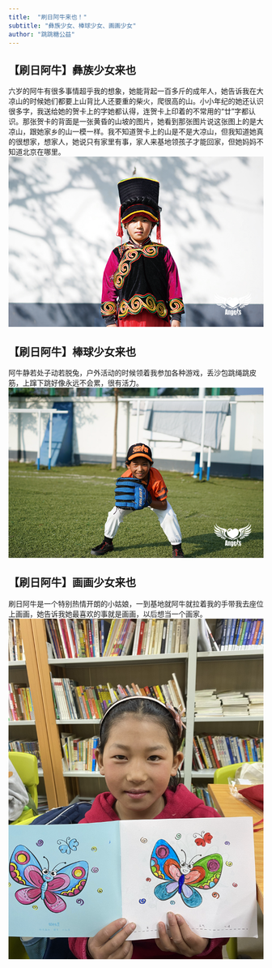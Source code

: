 ```yaml
---
title:  "刷日阿牛来也！"
subtitle: "彝族少女、棒球少女、画画少女"
author: "跳跳糖公益"
---
```


## 【刷日阿牛】彝族少女来也  
六岁的阿牛有很多事情超乎我的想象，她能背起一百多斤的成年人，她告诉我在大凉山的时候她们都要上山背比人还要重的柴火，爬很高的山。小小年纪的她还认识很多字，我送给她的贺卡上的字她都认得，连贺卡上印着的不常用的“廿”字都认识。那张贺卡的背面是一张黄昏的山坡的图片，她看到那张图片说这张图上的是大凉山，跟她家乡的山一模一样。我不知道贺卡上的山是不是大凉山，但我知道她真的很想家，想家人，她说只有家里有事，家人来基地领孩子才能回家，但她妈妈不知道北京在哪里。
![](../assets/images/2.png)

## 【刷日阿牛】棒球少女来也  
阿牛静若处子动若脱兔，户外活动的时候领着我参加各种游戏，丢沙包跳绳跳皮筋，上蹿下跳好像永远不会累，很有活力。
![](../assets/images/1.png)

## 【刷日阿牛】画画少女来也  
刷日阿牛是一个特别热情开朗的小姑娘，一到基地就阿牛就拉着我的手带我去座位上画画，她告诉我她最喜欢的事就是画画，以后想当一个画家。
![](../assets/images/3.png)
